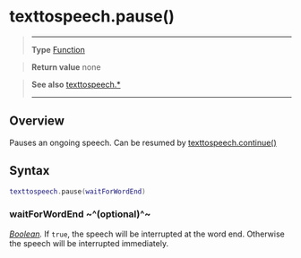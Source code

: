 # texttospeech.pause()

> --------------------- ------------------------------------------------------------------------------------------
> __Type__              [Function](https://docs.coronalabs.com/api/type/Function.html)

> __Return value__      none

> __See also__          [texttospeech.*](/plugin/texttospeech/index.md)
> --------------------- ------------------------------------------------------------------------------------------

## Overview

Pauses an ongoing speech. Can be resumed by [texttospeech.continue()](/plugin/texttospeech/continue.md)

## Syntax
```lua
texttospeech.pause(waitForWordEnd)
```

### waitForWordEnd ~^(optional)^~
_[Boolean](https://docs.coronalabs.com/api/type/Boolean.html)._ If `true`, the speech will be interrupted at the word end. Otherwise the speech will be interrupted immediately.